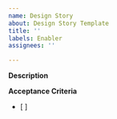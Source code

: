 ```yaml
---
name: Design Story
about: Design Story Template
title: ''
labels: Enabler
assignees: ''

---
```


**Description**


**Acceptance Criteria**
- [ ]
